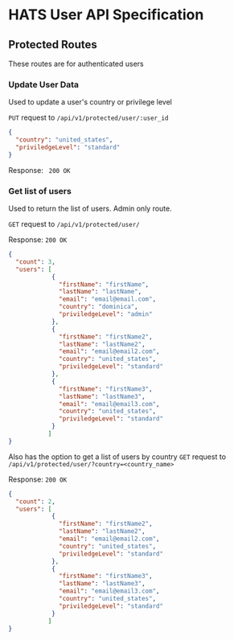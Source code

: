 # HATS User API Specification 

## Protected Routes
These routes are for authenticated users

### Update User Data 
Used to update a user's country or privilege level

`PUT` request to `/api/v1/protected/user/:user_id`
```json
{
  "country": "united_states",
  "priviledgeLevel": "standard"
}
```

Response: ``` 200 OK```

### Get list of users
Used to return the list of users. Admin only route.

`GET` request to `/api/v1/protected/user/`

Response: `200 OK` 
```json
{
  "count": 3,
  "users": [
            {
              "firstName": "firstName",
              "lastName": "lastName",
              "email": "email@email.com",
              "country": "dominica",
              "priviledgeLevel": "admin"
            },
            {
              "firstName": "firstName2",
              "lastName": "lastName2",
              "email": "email@email2.com",
              "country": "united_states",
              "priviledgeLevel": "standard"
            },
            {
              "firstName": "firstName3",
              "lastName": "lastName3",
              "email": "email@email3.com",
              "country": "united_states",
              "priviledgeLevel": "standard"
            }
           ]
}
```

Also has the option to get a list of users by country
`GET` request to `/api/v1/protected/user/?country=<country_name>`

Response: `200 OK` 
```json
{
  "count": 2,
  "users": [
            {
              "firstName": "firstName2",
              "lastName": "lastName2",
              "email": "email@email2.com",
              "country": "united_states",
              "priviledgeLevel": "standard"
            },
            {
              "firstName": "firstName3",
              "lastName": "lastName3",
              "email": "email@email3.com",
              "country": "united_states",
              "priviledgeLevel": "standard"
            }
           ]
}
```


